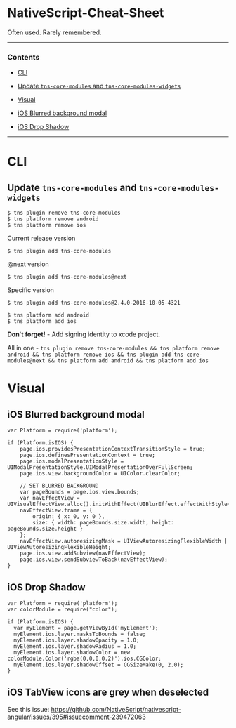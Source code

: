 # NativeScript-Cheat-Sheet
Often used. Rarely remembered.

---

### Contents

* [CLI](#cli)
 * [Update `tns-core-modules` and `tns-core-modules-widgets`](#update-tns-core-modules-and-tns-core-modules-widgets)

* [Visual](#visual)
 * [iOS Blurred background modal](#ios-blurred-background-modal)
 * [iOS Drop Shadow](#ios-drop-shadow)

---

# CLI

Update `tns-core-modules` and `tns-core-modules-widgets`
---

```
$ tns plugin remove tns-core-modules
$ tns platform remove android
$ tns platform remove ios
```
Current release version
```
$ tns plugin add tns-core-modules
```
@next version
```
$ tns plugin add tns-core-modules@next
```
Specific version
```
$ tns plugin add tns-core-modules@2.4.0-2016-10-05-4321
```
```
$ tns platform add android
$ tns platform add ios
```

**Don't forget!** - Add signing identity to xcode project.

All in one - `tns plugin remove tns-core-modules && tns platform remove android && tns platform remove ios && tns plugin add tns-core-modules@next && tns platform add android && tns platform add ios`

# Visual

iOS Blurred background modal
---

```
var Platform = require('platform');

if (Platform.isIOS) {
    page.ios.providesPresentationContextTransitionStyle = true;
    page.ios.definesPresentationContext = true;
    page.ios.modalPresentationStyle = UIModalPresentationStyle.UIModalPresentationOverFullScreen;
    page.ios.view.backgroundColor = UIColor.clearColor;

    // SET BLURRED BACKGROUND
    var pageBounds = page.ios.view.bounds;
    var navEffectView = UIVisualEffectView.alloc().initWithEffect(UIBlurEffect.effectWithStyle(UIBlurEffectStyleLight));
    navEffectView.frame = {
        origin: { x: 0, y: 0 },
        size: { width: pageBounds.size.width, height: pageBounds.size.height }
    };
    navEffectView.autoresizingMask = UIViewAutoresizingFlexibleWidth | UIViewAutoresizingFlexibleHeight;
    page.ios.view.addSubview(navEffectView);
    page.ios.view.sendSubviewToBack(navEffectView);
}
```

iOS Drop Shadow
-----

```
var Platform = require('platform');
var colorModule = require("color");
  
if (Platform.isIOS) {
  var myElement = page.getViewById('myElement');
  myElement.ios.layer.masksToBounds = false;
  myElement.ios.layer.shadowOpacity = 1.0;
  myElement.ios.layer.shadowRadius = 1.0;
  myElement.ios.layer.shadowColor = new colorModule.Color('rgba(0,0,0,0.2)').ios.CGColor;
  myElement.ios.layer.shadowOffset = CGSizeMake(0, 2.0);
}
```

iOS TabView icons are grey when deselected
---

See this issue: https://github.com/NativeScript/nativescript-angular/issues/395#issuecomment-239472063
